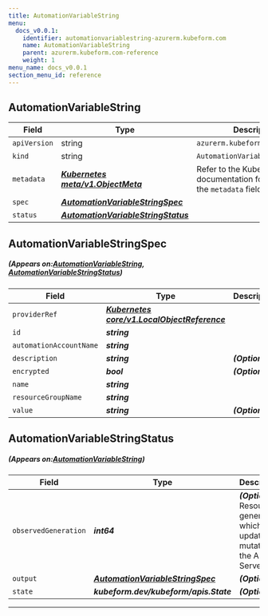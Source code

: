 ```yaml
---
title: AutomationVariableString
menu:
  docs_v0.0.1:
    identifier: automationvariablestring-azurerm.kubeform.com
    name: AutomationVariableString
    parent: azurerm.kubeform.com-reference
    weight: 1
menu_name: docs_v0.0.1
section_menu_id: reference
---
```


## AutomationVariableString
| Field | Type | Description |
| ------ | ----- | ----------- |
| `apiVersion` | string | `azurerm.kubeform.com/v1alpha1` |
|    `kind` | string | `AutomationVariableString` |
| `metadata` | ***[Kubernetes meta/v1.ObjectMeta](https://kubernetes.io/docs/reference/generated/kubernetes-api/v1.13/#objectmeta-v1-meta)***|Refer to the Kubernetes API documentation for the fields of the `metadata` field.|
| `spec` | ***[AutomationVariableStringSpec](#AutomationVariableStringSpec)***||
| `status` | ***[AutomationVariableStringStatus](#AutomationVariableStringStatus)***||
## AutomationVariableStringSpec
##### (Appears on:[AutomationVariableString](#AutomationVariableString), [AutomationVariableStringStatus](#AutomationVariableStringStatus))
| Field | Type | Description |
| ------ | ----- | ----------- |
| `providerRef` | ***[Kubernetes core/v1.LocalObjectReference](https://kubernetes.io/docs/reference/generated/kubernetes-api/v1.13/#localobjectreference-v1-core)***||
| `id` | ***string***||
| `automationAccountName` | ***string***||
| `description` | ***string***| ***(Optional)*** |
| `encrypted` | ***bool***| ***(Optional)*** |
| `name` | ***string***||
| `resourceGroupName` | ***string***||
| `value` | ***string***| ***(Optional)*** |
## AutomationVariableStringStatus
##### (Appears on:[AutomationVariableString](#AutomationVariableString))
| Field | Type | Description |
| ------ | ----- | ----------- |
| `observedGeneration` | ***int64***| ***(Optional)*** Resource generation, which is updated on mutation by the API Server.|
| `output` | ***[AutomationVariableStringSpec](#AutomationVariableStringSpec)***| ***(Optional)*** |
| `state` | ***kubeform.dev/kubeform/apis.State***| ***(Optional)*** |
---
